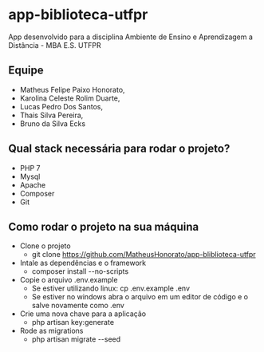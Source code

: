# app-biblioteca-utfpr
App desenvolvido para a disciplina Ambiente de Ensino e Aprendizagem a Distância - MBA E.S. UTFPR 

## Equipe

- Matheus Felipe Paixo Honorato, 
- Karolina Celeste Rolim Duarte, 
- Lucas Pedro Dos Santos, 
- Thais Silva Pereira, 
- Bruno da Silva Ecks

## Qual stack necessária para rodar o projeto?

- PHP 7
- Mysql
- Apache
- Composer
- Git

## Como rodar o projeto na sua máquina

- Clone o projeto
    - git clone https://github.com/MatheusHonorato/app-bliblioteca-utfpr
- Intale as dependências e o framework
    - composer install --no-scripts
- Copie o arquivo .env.example
    - Se estiver utilizando linux: cp .env.example .env
    - Se estiver no windows abra o arquivo em um editor de código e o salve novamente     como .env
- Crie uma nova chave para a aplicação
    - php artisan key:generate
- Rode as migrations
    - php artisan migrate --seed

